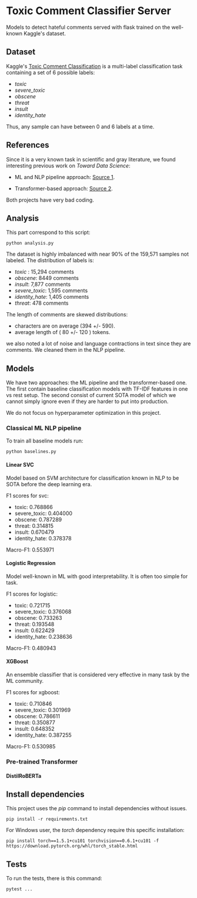 # Toxic Comment Classifier Server

Models to detect hateful comments served with flask trained on the well-known Kaggle's dataset.

## Dataset

Kaggle's [Toxic Comment Classification](https://www.kaggle.com/c/jigsaw-toxic-comment-classification-challenge/overview)
is a multi-label classification task containing a set of 6 possible labels:

- *toxic*
- *severe_toxic*
- *obscene*
- *threat*
- *insult*
- *identity_hate*

Thus, any sample can have between 0 and 6 labels at a time.

## References

Since it is a very known task in scientific and gray literature, we found interesting previous work on _Toward Data Science_:

- ML and NLP pipeline approach: [Source 1](https://towardsdatascience.com/multi-label-text-classification-with-scikit-learn-30714b7819c5).

- Transformer-based approach: [Source 2](https://towardsdatascience.com/transformers-for-multilabel-classification-71a1a0daf5e1).

Both projects have very bad coding.

## Analysis

This part correspond to this script:

    python analysis.py

The dataset is highly imbalanced with near 90% of the 159,571 samples not labeled. The distribution of labels is:

- *toxic* : 15,294 comments
- *obscene*: 8449 comments
- *insult*: 7,877 comments
- *severe_toxic*: 1,595 comments
- *identity_hate*: 1,405 comments
- *threat*: 478 comments

The length of comments are skewed distributions:

- characters are on average (394 +/- 590).
- average length of ( 80 +/- 120 ) tokens.

we also noted a lot of noise and language contractions in text since they are comments. We cleaned them in the NLP pipeline.

## Models

We have two approaches: the ML pipeline and the transformer-based one.
The first contain baseline classification models with TF-IDF features in one vs rest setup.
The second consist of current SOTA model of which we cannot simply ignore even if they are harder to put into production.

We do not focus on hyperparameter optimization in this project.

### Classical ML NLP pipeline

To train all baseline models run:

    python baselines.py

#### Linear SVC

Model based on SVM architecture for classification known in NLP to be SOTA before the deep learning era.

F1 scores for svc:
- toxic: 0.768866
- severe_toxic: 0.404000
- obscene: 0.787289
- threat: 0.314815
- insult: 0.670479
- identity_hate: 0.378378

Macro-F1: 0.553971

#### Logistic Regression

Model well-known in ML with good interpretability. It is often too simple for task.

F1 scores for logistic:
- toxic: 0.721715
- severe_toxic: 0.376068
- obscene: 0.733263
- threat: 0.193548
- insult: 0.622429
- identity_hate: 0.238636

Macro-F1: 0.480943

#### XGBoost

An ensemble classifier that is considered very effective in many task by the ML community.

F1 scores for xgboost:
- toxic: 0.710846
- severe_toxic: 0.301969
- obscene: 0.786611
- threat: 0.350877
- insult: 0.648352
- identity_hate: 0.387255

Macro-F1: 0.530985

### Pre-trained Transformer

#### DistilRoBERTa

## Install dependencies

This project uses the _pip_ command to install dependencies without issues.

    pip install -r requirements.txt

For Windows user, the _torch_ dependency require this specific installation:

    pip install torch==1.5.1+cu101 torchvision==0.6.1+cu101 -f https://download.pytorch.org/whl/torch_stable.html

## Tests

To run the tests, there is this command:

    pytest ...
